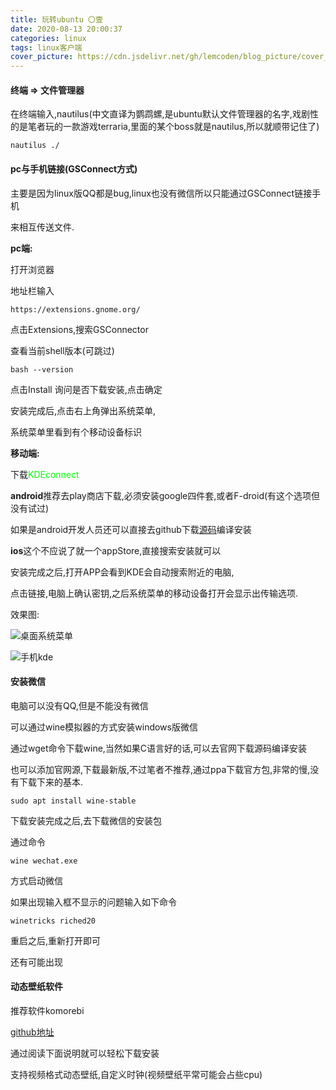 ```yaml
---
title: 玩转ubuntu 〇壹
date: 2020-08-13 20:00:37
categories: linux
tags: linux客户端
cover_picture: https://cdn.jsdelivr.net/gh/lemcoden/blog_picture/cover_picture/unbuntu.jpg
---
```


#### 终端 => 文件管理器

在终端输入,nautilus(中文直译为鹦鹉螺,是ubuntu默认文件管理器的名字,戏剧性的是笔者玩的一款游戏terraria,里面的某个boss就是nautilus,所以就顺带记住了)

```
nautilus ./
```

#### pc与手机链接(GSConnect方式)

主要是因为linux版QQ都是bug,linux也没有微信所以只能通过GSConnect链接手机

来相互传送文件.

<!--more-->

**pc端:**

打开浏览器

地址栏输入

```
https://extensions.gnome.org/
```

点击Extensions,搜索GSConnector

查看当前shell版本(可跳过)

```
bash --version
```

点击Install 询问是否下载安装,点击确定

安装完成后,点击右上角弹出系统菜单,

系统菜单里看到有个移动设备标识

**移动端:**

下载<font color='#00ff00'>KDEconnect</font>

**android**推荐去play商店下载,必须安装google四件套,或者F-droid(有这个选项但没有试过)

如果是android开发人员还可以直接去github下载<a href='https://github.com/KDE/kdeconnect-android'>源码</a>编译安装



**ios**这个不应说了就一个appStore,直接搜索安装就可以

安装完成之后,打开APP会看到KDE会自动搜索附近的电脑,

点击链接,电脑上确认密钥,之后系统菜单的移动设备打开会显示出传输选项.

效果图:

![桌面系统菜单](https://cdn.jsdelivr.net/gh/lemcoden/blog_picture/cover_picture/gsconnect.png)

![手机kde](https://cdn.jsdelivr.net/gh/lemcoden/blog_picture/cover_picture/phone_kde.jpg)

#### 安装微信

电脑可以没有QQ,但是不能没有微信

可以通过wine模拟器的方式安装windows版微信

通过wget命令下载wine,当然如果C语言好的话,可以去官网下载源码编译安装

也可以添加官网源,下载最新版,不过笔者不推荐,通过ppa下载官方包,非常的慢,没有下载下来的基本.

```
sudo apt install wine-stable
```

下载安装完成之后,去下载微信的安装包

通过命令

```
wine wechat.exe
```

方式启动微信

如果出现输入框不显示的问题输入如下命令

```
winetricks riched20
```

重启之后,重新打开即可

还有可能出现

#### 动态壁纸软件

推荐软件komorebi

<a href='https://github.com/iKurum/komorebi'>github地址</a>

通过阅读下面说明就可以轻松下载安装

支持视频格式动态壁纸,自定义时钟(视频壁纸平常可能会占些cpu)

[动态壁纸效果]: https://cdn.jsdelivr.net/gh/lemcoden/blog_picture/linux/komorebi.gif

